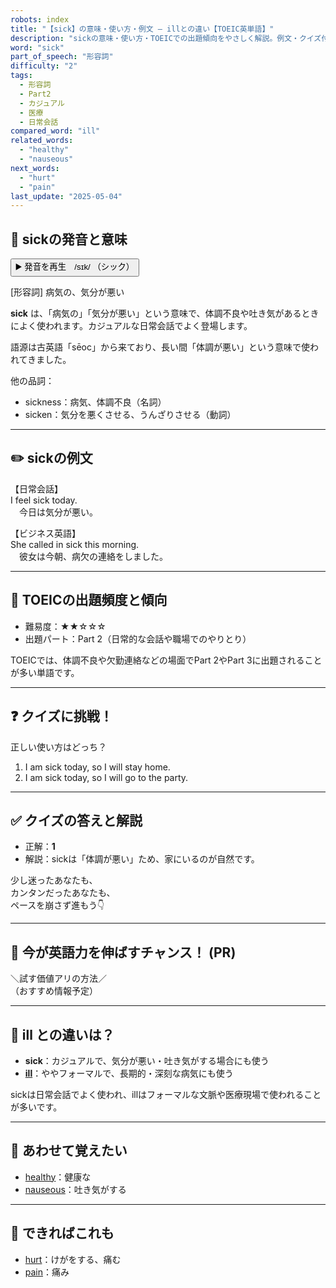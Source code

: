 ```yaml
---
robots: index
title: "【sick】の意味・使い方・例文 ― illとの違い【TOEIC英単語】"
description: "sickの意味・使い方・TOEICでの出題傾向をやさしく解説。例文・クイズ付きでillとの違いもわかりやすく学べます。"
word: "sick"
part_of_speech: "形容詞"
difficulty: "2"
tags:
  - 形容詞
  - Part2
  - カジュアル
  - 医療
  - 日常会話
compared_word: "ill"
related_words:
  - "healthy"
  - "nauseous"
next_words:
  - "hurt"
  - "pain"
last_update: "2025-05-04"
---
```


## 🔰 sickの発音と意味

<button class="play-audio" onclick="playTTS('sick')">
  <span class="play-audio-main">
    ▶️ 発音を再生　/sɪk/
  </span>
  <span class="play-audio-sub">
    （シック）
  </span>
</button>

[形容詞] 病気の、気分が悪い

**sick** は、「病気の」「気分が悪い」という意味で、体調不良や吐き気があるときによく使われます。カジュアルな日常会話でよく登場します。

語源は古英語「sēoc」から来ており、長い間「体調が悪い」という意味で使われてきました。

他の品詞：  
- sickness：病気、体調不良（名詞）
- sicken：気分を悪くさせる、うんざりさせる（動詞）

---

## ✏️ sickの例文

【日常会話】  
I feel sick today.  
　今日は気分が悪い。

【ビジネス英語】  
She called in sick this morning.  
　彼女は今朝、病欠の連絡をしました。

---

## 🎯 TOEICの出題頻度と傾向

- 難易度：★★☆☆☆
- 出題パート：Part 2（日常的な会話や職場でのやりとり）

TOEICでは、体調不良や欠勤連絡などの場面でPart 2やPart 3に出題されることが多い単語です。

---

## ❓ クイズに挑戦！

正しい使い方はどっち？

1. I am sick today, so I will stay home.  
2. I am sick today, so I will go to the party.

---

## ✅ クイズの答えと解説

- 正解：**1**
- 解説：sickは「体調が悪い」ため、家にいるのが自然です。

少し迷ったあなたも、  
カンタンだったあなたも、  
ペースを崩さず進もう👇️

---

## 🚀 今が英語力を伸ばすチャンス！ (PR)

<div class="info-center">
＼試す価値アリの方法／<br>  
（おすすめ情報予定）
</div>

---

## 🤔  ill との違いは？

- **sick**：カジュアルで、気分が悪い・吐き気がする場合にも使う
- **[ill](/word/ill/)**：ややフォーマルで、長期的・深刻な病気にも使う

sickは日常会話でよく使われ、illはフォーマルな文脈や医療現場で使われることが多いです。

---

## 🧩 あわせて覚えたい

- [healthy](/word/healthy/)：健康な
- [nauseous](/word/nauseous/)：吐き気がする

---

## 📖 できればこれも

- [hurt](/word/hurt/)：けがをする、痛む
- [pain](/word/pain/)：痛み

<!-- cvid: aid18_bid19 -->

